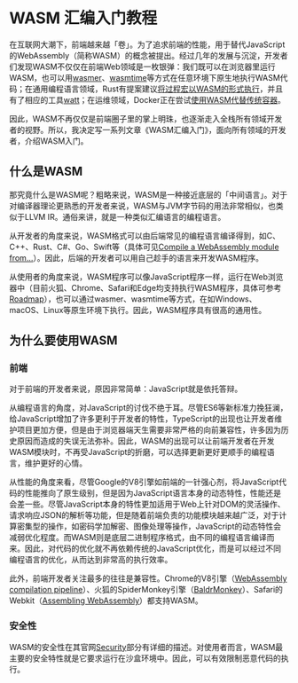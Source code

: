 # WASM 汇编入门教程

在互联网大潮下，前端越来越「卷」。为了追求前端的性能，用于替代JavaScript的WebAssembly（简称WASM）的概念被提出。经过几年的发展与沉淀，开发者们发现WASM不仅仅在前端Web领域是一枚银弹：我们既可以在浏览器里运行WASM，也可以用[wasmer](https://wasmer.io)、[wasmtime](https://wasmtime.dev)等方式在任意环境下原生地执行WASM代码；在通用编程语言领域，Rust有提案建议[将过程宏以WASM的形式执行](https://internals.rust-lang.org/t/pre-rfc-procmacros-implemented-in-wasm/10860)，并且有了相应的工具[watt](https://github.com/dtolnay/watt)；在运维领域，Docker正在尝试[使用WASM代替传统容器](https://docs.docker.com/desktop/wasm/)。

因此，WASM不再仅仅是前端圈子里的掌上明珠，也逐渐走入全栈所有领域开发者的视野。所以，我决定写一系列文章《WASM汇编入门》，面向所有领域的开发者，介绍WASM入门。

## 什么是WASM

那究竟什么是WASM呢？粗略来说，WASM是一种接近底层的「中间语言」。对于对编译器理论更熟悉的开发者来说，WASM与JVM字节码的用法非常相似，也类似于LLVM IR。通俗来讲，就是一种类似汇编语言的编程语言。

从开发者的角度来说，WASM格式可以由后端常见的编程语言编译得到，如C、C++、Rust、C#、Go、Swift等（具体可见[Compile a WebAssembly module from...](https://webassembly.org/getting-started/developers-guide/)）。因此，后端的开发者可以用自己趁手的语言来开发WASM程序。

从使用者的角度来说，WASM程序可以像JavaScript程序一样，运行在Web浏览器中（目前火狐、Chrome、Safari和Edge均支持执行WASM程序，具体可参考[Roadmap](https://webassembly.org/roadmap/)），也可以通过wasmer、wasmtime等方式，在如Windows、macOS、Linux等原生环境下执行。因此，WASM程序具有很高的通用性。

## 为什么要使用WASM

### 前端

对于前端的开发者来说，原因非常简单：JavaScript就是依托答辩。

从编程语言的角度，对JavaScript的讨伐不绝于耳。尽管ES6等新标准力挽狂澜，给JavaScript增加了许多更利于开发者的特性，TypeScript的出现也让开发者维护项目更加方便，但是由于浏览器端天生需要非常严格的向前兼容性，许多因为历史原因而造成的失误无法弥补。因此，WASM的出现可以让前端开发者在开发WASM模块时，不再受JavaScript的折磨，可以选择更新更好更顺手的编程语言，维护更好的心情。

从性能的角度来看，尽管Google的V8引擎如前端的一针强心剂，将JavaScript代码的性能推向了原生级别，但是因为JavaScript语言本身的动态特性，性能还是会差一些。尽管JavaScript本身的特性更加适用于Web上针对DOM的灵活操作、请求响应JSON的解析等功能，但是随着前端负责的功能模块越来越广泛，对于计算密集型的操作，如密码学加解密、图像处理等操作，JavaScript的动态特性会减弱优化程度。而WASM则是底层二进制程序格式，由不同的编程语言编译而来。因此，对代码的优化就不再依赖传统的JavaScript优化，而是可以经过不同编程语言的优化，从而达到非常高的执行效率。

此外，前端开发者关注最多的往往是兼容性。Chrome的V8引擎（[WebAssembly compilation pipeline](https://v8.dev/docs/wasm-compilation-pipeline)）、火狐的SpiderMonkey引擎（[BaldrMonkey](https://spidermonkey.dev/docs/index.html#baldrmonkey)）、Safari的Webkit（[Assembling WebAssembly](https://webkit.org/blog/7691/webassembly/)）都支持WASM。

### 安全性

WASM的安全性在其官网[Security](https://webassembly.org/docs/security/)部分有详细的描述。对使用者而言，WASM最主要的安全特性就是它要求运行在沙盒环境中。因此，可以有效限制恶意代码的执行。
